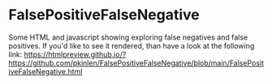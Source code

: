 # FalsePositiveFalseNegative
Some HTML and javascript showing exploring false negatives and false positives.
If you'd like to see it rendered, than have a look at the following link:
https://htmlpreview.github.io/?https://github.com/pkinlen/FalsePositiveFalseNegative/blob/main/FalsePositiveFalseNegative.html
